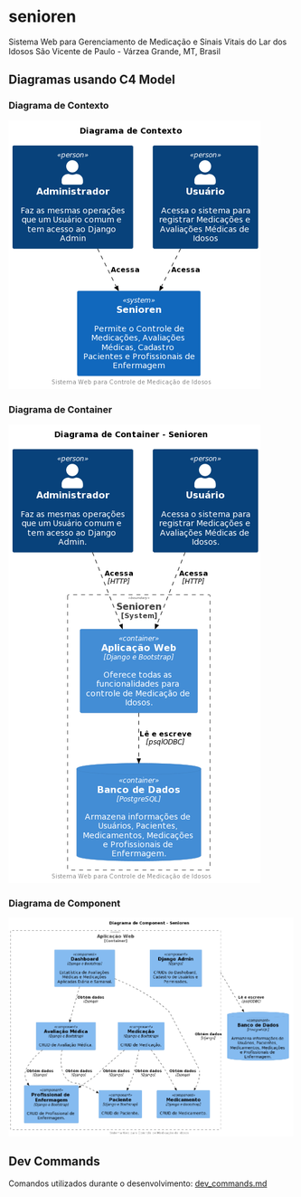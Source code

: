 # senioren

Sistema Web para Gerenciamento de Medicação e Sinais Vitais do Lar dos Idosos São Vicente de Paulo - Várzea Grande, MT,
Brasil

## Diagramas usando C4 Model

### Diagrama de Contexto
![Diagrama de Contexto](diagrams/context-diagram.png)

### Diagrama de Container
![Diagrama de Container](diagrams/container-diagram.png)

### Diagrama de Component
![Diagrama de Component](diagrams/component-diagram.png)


## Dev Commands

Comandos utilizados durante o desenvolvimento: [dev_commands.md](docs/dev_commands.md)
